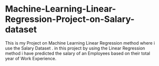 # Machine-Learning-Linear-Regression-Project-on-Salary-dataset
This is my Project on Machine Learning Linear Regression method where i use the Salary Dataset .
in this project by using the Linear Regression method i have predicted the salary of an Employees based on their total year of Work Experience.

